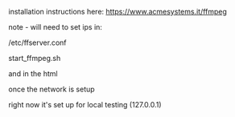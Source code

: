 installation instructions here:
https://www.acmesystems.it/ffmpeg

note - will need to set ips in: 

/etc/ffserver.conf 

start_ffmpeg.sh

and in the html

once the network is setup

right now it's set up for local testing (127.0.0.1)


